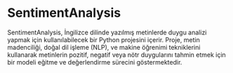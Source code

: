 # SentimentAnalysis
SentimentAnalysis, İngilizce dilinde yazılmış metinlerde duygu analizi yapmak için kullanılabilecek bir Python projesini içerir. Proje, metin madenciliği, doğal dil işleme (NLP), ve makine öğrenimi tekniklerini kullanarak metinlerin pozitif, negatif veya nötr duygularını tahmin etmek için bir modeli eğitme ve değerlendirme sürecini göstermektedir.
